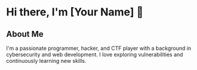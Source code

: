 # Hi there, I'm [Your Name] 👋

## About Me
I'm a passionate programmer, hacker, and CTF player with a background in cybersecurity and web development. I love exploring vulnerabilities and continuously learning new skills.


